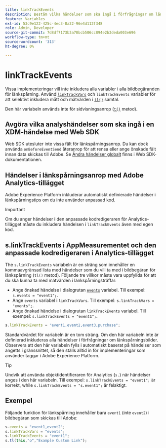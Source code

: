 ```yaml
---
title: linkTrackEvents
description: Bestäm vilka händelser som ska ingå i förfrågningar om länkspårningsbilder.
feature: Variables
exl-id: 53c9e122-425c-4ec3-8a32-96e4d112f348
role: Admin, Developer
source-git-commit: 7d8df7173b3a78bcb506cc894e2b3deda003e696
workflow-type: tm+mt
source-wordcount: '313'
ht-degree: 0%

---
```


# linkTrackEvents

Vissa implementeringar vill inte inkludera alla variabler i alla bildbegäranden för länkspårning. Använd [`linkTrackVars`](linktrackvars.md) och `linkTrackEvents` variabler för att selektivt inkludera mått och mätvärden i [`tl()`](../functions/tl-method.md) samtal.

Den här variabeln används inte för sidvisningsanrop ([`t()`](../functions/t-method.md) metod).

## Avgöra vilka analyshändelser som ska ingå i en XDM-händelse med Web SDK

Web SDK utesluter inte vissa fält för länkspårningsanrop. Du kan dock använda `onBeforeEventSend` återanrop för att rensa eller ange önskade fält innan data skickas till Adobe. Se [Ändra händelser globalt](https://experienceleague.adobe.com/docs/experience-platform/edge/fundamentals/tracking-events.html#modifying-events-globally) finns i Web SDK-dokumentationen.

## Händelser i länkspårningsanrop med Adobe Analytics-tillägget

Adobe Experience Platform inkluderar automatiskt definierade händelser i länkspårningstips om du inte använder anpassad kod.

>[!IMPORTANT]
>
>Om du anger händelser i den anpassade kodredigeraren för Analytics-tillägget måste du inkludera händelsen i `linkTrackEvents` även med egen kod.

## s.linkTrackEvents i AppMeasurementet och den anpassade kodredigeraren i Analytics-tillägget

The `s.linkTrackEvents` variabeln är en sträng som innehåller en kommaavgränsad lista med händelser som du vill ta med i bildbegäran för länkspårning (`tl()` metod). Följande tre villkor måste vara uppfyllda för att du ska kunna ta med mätvärden i länkspårningsträffar:

* Ange önskad händelse i dialogrutan [`events`](../page-vars/events/events-overview.md) variabel. Till exempel: `s.events = "event1";`.
* Ange `events` variabel i `linkTrackVars`. Till exempel: `s.linkTrackVars = "events";`.
* Ange önskad händelse i dialogrutan `linkTrackEvents` variabel. Till exempel: `s.linkTrackEvents = "event1";`.

```js
s.linkTrackEvents = "event1,event2,event3,purchase";
```

Standardvärdet för variabeln är en tom sträng. Om den här variabeln inte är definierad inkluderas alla händelser i förfrågningar om länkspårningsbilder. Observera att den här variabeln fylls i automatiskt baserat på händelser som angetts i gränssnittet, så den ställs alltid in för implementeringar som använder taggar i Adobe Experience Platform.

>[!TIP]
>
>Undvik att använda objektidentifieraren för Analytics (`s.`) när händelser anges i den här variabeln. Till exempel: `s.linkTrackEvents = "event1";` är korrekt, while `s.linkTrackEvents = "s.event1";` är felaktigt.

## Exempel

Följande funktion för länkspårning innehåller bara `event1` (inte `event2`) i bildbegäran som skickas till Adobe:

```js
s.events = "event1,event2";
s.linkTrackVars = "events";
s.linkTrackEvents = "event1";
s.tl(this,"o","Example Custom Link");
```
